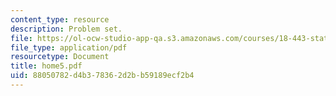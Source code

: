 ```yaml
---
content_type: resource
description: Problem set.
file: https://ol-ocw-studio-app-qa.s3.amazonaws.com/courses/18-443-statistics-for-applications-fall-2003/88050782d4b378362d2bb59189ecf2b4_home5.pdf
file_type: application/pdf
resourcetype: Document
title: home5.pdf
uid: 88050782-d4b3-7836-2d2b-b59189ecf2b4
---
```


